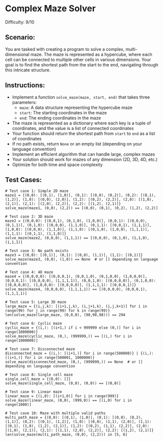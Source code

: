 # Complex Maze Solver

Difficulty: 9/10

## Scenario:

You are tasked with creating a program to solve a complex, multi-dimensional maze. The maze is represented as a hypercube, where each cell can be connected to multiple other cells in various dimensions. Your goal is to find the shortest path from the start to the end, navigating through this intricate structure.

## Instructions:

- Implement a function `solve_maze(maze, start, end)` that takes three parameters:
  - `maze`: A data structure representing the hypercube maze
  - `start`: The starting coordinates in the maze
  - `end`: The ending coordinates in the maze
- The maze is represented as a dictionary where each key is a tuple of coordinates, and the value is a list of connected coordinates
- Your function should return the shortest path from `start` to `end` as a list of coordinates
- If no path exists, return `None` or an empty list (depending on your language convention)
- Implement an efficient algorithm that can handle large, complex mazes
- Your solution should work for mazes of any dimension (2D, 3D, 4D, etc.)
- Optimize for both time and space complexity

## Test Cases:

```
# Test case 1: Simple 2D maze
maze1 = {(0,0): [(0,1), (1,0)], (0,1): [(0,0), (0,2)], (0,2): [(0,1), (1,2)], (1,0): [(0,0), (2,0)], (1,2): [(0,2), (2,2)], (2,0): [(1,0), (2,1)], (2,1): [(2,0), (2,2)], (2,2): [(1,2), (2,1)]}
solve_maze(maze1, (0,0), (2,2)) == [(0,0), (0,1), (0,2), (1,2), (2,2)]

# Test case 2: 3D maze
maze2 = {(0,0,0): [(0,0,1), (0,1,0), (1,0,0)], (0,0,1): [(0,0,0), (0,1,1)], (0,1,0): [(0,0,0), (1,1,0)], (0,1,1): [(0,0,1), (1,1,1)], (1,0,0): [(0,0,0), (1,1,0)], (1,1,0): [(0,1,0), (1,0,0), (1,1,1)], (1,1,1): [(0,1,1), (1,1,0)]}
solve_maze(maze2, (0,0,0), (1,1,1)) == [(0,0,0), (0,1,0), (1,1,0), (1,1,1)]

# Test case 3: No path exists
maze3 = {(0,0): [(0,1)], (0,1): [(0,0), (1,1)], (1,1): [(0,1)]}
solve_maze(maze3, (0,0), (1,0)) == None  # or [] depending on language convention

# Test case 4: 4D maze
maze4 = {(0,0,0,0): [(0,0,0,1), (0,0,1,0), (0,1,0,0), (1,0,0,0)], (0,0,0,1): [(0,0,0,0), (1,1,1,1)], (0,0,1,0): [(0,0,0,0)], (0,1,0,0): [(0,0,0,0)], (1,0,0,0): [(0,0,0,0)], (1,1,1,1): [(0,0,0,1)]}
solve_maze(maze4, (0,0,0,0), (1,1,1,1)) == [(0,0,0,0), (0,0,0,1), (1,1,1,1)]

# Test case 5: Large 3D maze
large_maze = {(i,j,k): [(i+1,j,k), (i,j+1,k), (i,j,k+1)] for i in range(99) for j in range(99) for k in range(99)}
len(solve_maze(large_maze, (0,0,0), (98,98,98))) == 294

# Test case 6: Cyclic maze
cyclic_maze = {(i,): [(i+1,) if i < 999999 else (0,)] for i in range(1000000)}
solve_maze(cyclic_maze, (0,), (999999,)) == [(i,) for i in range(1000000)]

# Test case 7: Disconnected maze
disconnected_maze = {(i,): [(i+1,)] for i in range(500000)} | {(i,): [(i+1,)] for i in range(500001, 1000000)}
solve_maze(disconnected_maze, (0,), (999999,)) == None  # or [] depending on language convention

# Test case 8: Single cell maze
single_cell_maze = {(0,0): []}
solve_maze(single_cell_maze, (0,0), (0,0)) == [(0,0)]

# Test case 9: Linear maze
linear_maze = {(i,0): [(i+1,0)] for i in range(999)}
solve_maze(linear_maze, (0,0), (999,0)) == [(i,0) for i in range(1000)]

# Test case 10: Maze with multiple valid paths
multi_path_maze = {(0,0): [(0,1), (1,0)], (0,1): [(0,0), (0,2), (1,1)], (0,2): [(0,1), (1,2)], (1,0): [(0,0), (1,1), (2,0)], (1,1): [(0,1), (1,0), (1,2), (2,1)], (1,2): [(0,2), (1,1), (2,2)], (2,0): [(1,0), (2,1)], (2,1): [(1,1), (2,0), (2,2)], (2,2): [(1,2), (2,1)]}
len(solve_maze(multi_path_maze, (0,0), (2,2))) in [5, 6]
```
